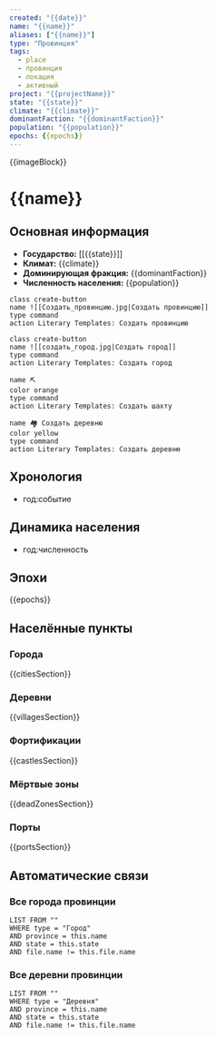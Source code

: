 ```yaml
---
created: "{{date}}"
name: "{{name}}"
aliases: ["{{name}}"]
type: "Провинция"
tags:
  - place
  - провинция
  - локация
  - активный
project: "{{projectName}}"
state: "{{state}}"
climate: "{{climate}}"
dominantFaction: "{{dominantFaction}}"
population: "{{population}}"
epochs: {{epochs}}
---
```


{{imageBlock}}

# {{name}}

## Основная информация
- **Государство:** [[{{state}}]]
- **Климат:** {{climate}}
- **Доминирующая фракция:** {{dominantFaction}}
- **Численность населения:** {{population}}

<div class="button-row">


```button
class create-button
name ![[Создать_провинцию.jpg|Создать провинцию]]
type command
action Literary Templates: Создать провинцию
```
```button
class create-button
name ![[создать_город.jpg|Создать город]]
type command
action Literary Templates: Создать город
```

</div>
<div class="button-row">

```button
name ⛏️ 
color orange
type command
action Literary Templates: Создать шахту
```
```button
name 🏘️ Создать деревню
color yellow
type command
action Literary Templates: Создать деревню
```

</div>


## Хронология
- год:событие

## Динамика населения
- год:численность

## Эпохи
{{epochs}}

## Населённые пункты
### Города
{{citiesSection}}

### Деревни
{{villagesSection}}

### Фортификации
{{castlesSection}}

### Мёртвые зоны
{{deadZonesSection}}

### Порты
{{portsSection}}

## Автоматические связи

### Все города провинции
```dataview
LIST FROM ""
WHERE type = "Город" 
AND province = this.name
AND state = this.state 
AND file.name != this.file.name
```

### Все деревни провинции
```dataview
LIST FROM ""
WHERE type = "Деревня" 
AND province = this.name
AND state = this.state 
AND file.name != this.file.name
```
